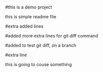#this is a demo project 

this is simple readme file

#extra added lines

#added more extra lines for git diff command

#added to test  git diff, on a branch

#extra line

this is going to couse something